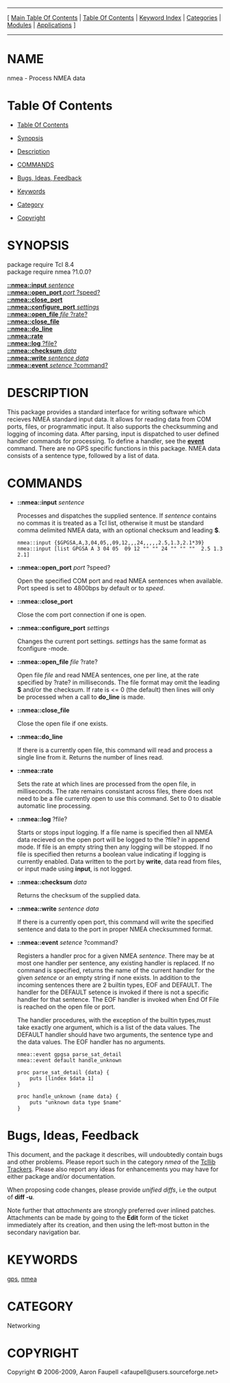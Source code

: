 
[//000000001]: # (nmea \- NMEA protocol implementation)
[//000000002]: # (Generated from file 'nmea\.man' by tcllib/doctools with format 'markdown')
[//000000003]: # (Copyright &copy; 2006\-2009, Aaron Faupell <afaupell@users\.sourceforge\.net>)
[//000000004]: # (nmea\(n\) 1\.0\.0 tcllib "NMEA protocol implementation")

<hr> [ <a href="../../../../toc.md">Main Table Of Contents</a> &#124; <a
href="../../../toc.md">Table Of Contents</a> &#124; <a
href="../../../../index.md">Keyword Index</a> &#124; <a
href="../../../../toc0.md">Categories</a> &#124; <a
href="../../../../toc1.md">Modules</a> &#124; <a
href="../../../../toc2.md">Applications</a> ] <hr>

# NAME

nmea \- Process NMEA data

# <a name='toc'></a>Table Of Contents

  - [Table Of Contents](#toc)

  - [Synopsis](#synopsis)

  - [Description](#section1)

  - [COMMANDS](#section2)

  - [Bugs, Ideas, Feedback](#section3)

  - [Keywords](#keywords)

  - [Category](#category)

  - [Copyright](#copyright)

# <a name='synopsis'></a>SYNOPSIS

package require Tcl 8\.4  
package require nmea ?1\.0\.0?  

[__::nmea::input__ *sentence*](#1)  
[__::nmea::open\_port__ *port* ?speed?](#2)  
[__::nmea::close\_port__](#3)  
[__::nmea::configure\_port__ *settings*](#4)  
[__::nmea::open\_file__ *file* ?rate?](#5)  
[__::nmea::close\_file__](#6)  
[__::nmea::do\_line__](#7)  
[__::nmea::rate__](#8)  
[__::nmea::log__ ?file?](#9)  
[__::nmea::checksum__ *data*](#10)  
[__::nmea::write__ *sentence* *data*](#11)  
[__::nmea::event__ *setence* ?command?](#12)  

# <a name='description'></a>DESCRIPTION

This package provides a standard interface for writing software which recieves
NMEA standard input data\. It allows for reading data from COM ports, files, or
programmatic input\. It also supports the checksumming and logging of incoming
data\. After parsing, input is dispatched to user defined handler commands for
processing\. To define a handler, see the
__[event](\.\./\.\./\.\./\.\./index\.md\#event)__ command\. There are no GPS
specific functions in this package\. NMEA data consists of a sentence type,
followed by a list of data\.

# <a name='section2'></a>COMMANDS

  - <a name='1'></a>__::nmea::input__ *sentence*

    Processes and dispatches the supplied sentence\. If *sentence* contains no
    commas it is treated as a Tcl list, otherwise it must be standard comma
    delimited NMEA data, with an optional checksum and leading __$__\.

        nmea::input {$GPGSA,A,3,04,05,,09,12,,,24,,,,,2.5,1.3,2.1*39}
        nmea::input [list GPGSA A 3 04 05  09 12 "" "" 24 "" "" ""  2.5 1.3 2.1]

  - <a name='2'></a>__::nmea::open\_port__ *port* ?speed?

    Open the specified COM port and read NMEA sentences when available\. Port
    speed is set to 4800bps by default or to *speed*\.

  - <a name='3'></a>__::nmea::close\_port__

    Close the com port connection if one is open\.

  - <a name='4'></a>__::nmea::configure\_port__ *settings*

    Changes the current port settings\. *settings* has the same format as
    fconfigure \-mode\.

  - <a name='5'></a>__::nmea::open\_file__ *file* ?rate?

    Open file *file* and read NMEA sentences, one per line, at the rate
    specified by ?rate? in milliseconds\. The file format may omit the leading
    __$__ and/or the checksum\. If rate is <= 0 \(the default\) then lines will
    only be processed when a call to __do\_line__ is made\.

  - <a name='6'></a>__::nmea::close\_file__

    Close the open file if one exists\.

  - <a name='7'></a>__::nmea::do\_line__

    If there is a currently open file, this command will read and process a
    single line from it\. Returns the number of lines read\.

  - <a name='8'></a>__::nmea::rate__

    Sets the rate at which lines are processed from the open file, in
    milliseconds\. The rate remains consistant across files, there does not need
    to be a file currently open to use this command\. Set to 0 to disable
    automatic line processing\.

  - <a name='9'></a>__::nmea::log__ ?file?

    Starts or stops input logging\. If a file name is specified then all NMEA
    data recieved on the open port will be logged to the ?file? in append mode\.
    If file is an empty string then any logging will be stopped\. If no file is
    specified then returns a boolean value indicating if logging is currently
    enabled\. Data written to the port by __write__, data read from files, or
    input made using __input__, is not logged\.

  - <a name='10'></a>__::nmea::checksum__ *data*

    Returns the checksum of the supplied data\.

  - <a name='11'></a>__::nmea::write__ *sentence* *data*

    If there is a currently open port, this command will write the specified
    sentence and data to the port in proper NMEA checksummed format\.

  - <a name='12'></a>__::nmea::event__ *setence* ?command?

    Registers a handler proc for a given NMEA *sentence*\. There may be at most
    one handler per sentence, any existing handler is replaced\. If no command is
    specified, returns the name of the current handler for the given *setence*
    or an empty string if none exists\. In addition to the incoming sentences
    there are 2 builtin types, EOF and DEFAULT\. The handler for the DEFAULT
    setence is invoked if there is not a specific handler for that sentence\. The
    EOF handler is invoked when End Of File is reached on the open file or port\.

    The handler procedures, with the exception of the builtin types,must take
    exactly one argument, which is a list of the data values\. The DEFAULT
    handler should have two arguments, the sentence type and the data values\.
    The EOF handler has no arguments\.

        nmea::event gpgsa parse_sat_detail
        nmea::event default handle_unknown

        proc parse_sat_detail {data} {
            puts [lindex $data 1]
        }

        proc handle_unknown {name data} {
            puts "unknown data type $name"
        }

# <a name='section3'></a>Bugs, Ideas, Feedback

This document, and the package it describes, will undoubtedly contain bugs and
other problems\. Please report such in the category *nmea* of the [Tcllib
Trackers](http://core\.tcl\.tk/tcllib/reportlist)\. Please also report any ideas
for enhancements you may have for either package and/or documentation\.

When proposing code changes, please provide *unified diffs*, i\.e the output of
__diff \-u__\.

Note further that *attachments* are strongly preferred over inlined patches\.
Attachments can be made by going to the __Edit__ form of the ticket
immediately after its creation, and then using the left\-most button in the
secondary navigation bar\.

# <a name='keywords'></a>KEYWORDS

[gps](\.\./\.\./\.\./\.\./index\.md\#gps), [nmea](\.\./\.\./\.\./\.\./index\.md\#nmea)

# <a name='category'></a>CATEGORY

Networking

# <a name='copyright'></a>COPYRIGHT

Copyright &copy; 2006\-2009, Aaron Faupell <afaupell@users\.sourceforge\.net>
